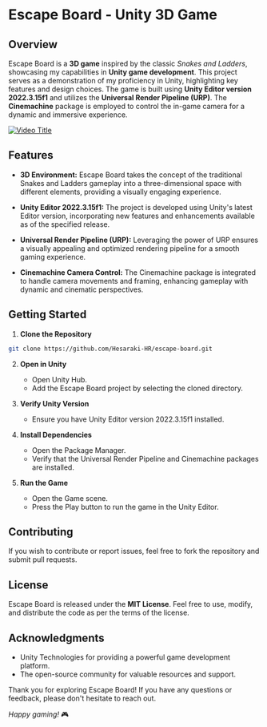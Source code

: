 # Escape Board - Unity 3D Game

## Overview

Escape Board is a **3D game** inspired by the classic *Snakes and Ladders*, showcasing my capabilities in **Unity game development**. This project serves as a demonstration of my proficiency in Unity, highlighting key features and design choices. The game is built using **Unity Editor version 2022.3.15f1** and utilizes the **Universal Render Pipeline (URP)**. The **Cinemachine** package is employed to control the in-game camera for a dynamic and immersive experience.

[![Video Title](https://img.youtube.com/vi/YZ9Y01fA_eg/0.jpg)](https://www.youtube.com/watch?v=YZ9Y01fA_eg)

## Features

- **3D Environment:** Escape Board takes the concept of the traditional Snakes and Ladders gameplay into a three-dimensional space with different elements, providing a visually engaging experience.

- **Unity Editor 2022.3.15f1:** The project is developed using Unity's latest Editor version, incorporating new features and enhancements available as of the specified release.

- **Universal Render Pipeline (URP):** Leveraging the power of URP ensures a visually appealing and optimized rendering pipeline for a smooth gaming experience.

- **Cinemachine Camera Control:** The Cinemachine package is integrated to handle camera movements and framing, enhancing gameplay with dynamic and cinematic perspectives.

## Getting Started

1. **Clone the Repository**
```bash
git clone https://github.com/Hesaraki-HR/escape-board.git

```

2. **Open in Unity**
   - Open Unity Hub.
   - Add the Escape Board project by selecting the cloned directory.

3. **Verify Unity Version**
   - Ensure you have Unity Editor version 2022.3.15f1 installed.

4. **Install Dependencies**
   - Open the Package Manager.
   - Verify that the Universal Render Pipeline and Cinemachine packages are installed.

5. **Run the Game**
   - Open the Game scene.
   - Press the Play button to run the game in the Unity Editor.

## Contributing

If you wish to contribute or report issues, feel free to fork the repository and submit pull requests.

## License

Escape Board is released under the **MIT License**. Feel free to use, modify, and distribute the code as per the terms of the license.

## Acknowledgments

- Unity Technologies for providing a powerful game development platform.
- The open-source community for valuable resources and support.

Thank you for exploring Escape Board! If you have any questions or feedback, please don't hesitate to reach out.

*Happy gaming!* 🎮
